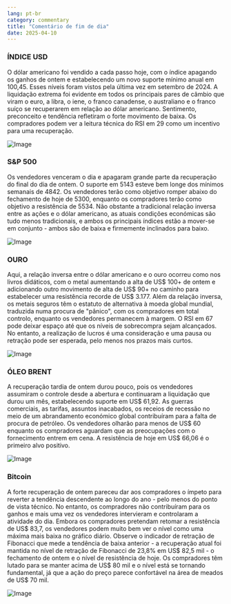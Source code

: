 ```yaml
---
lang: pt-br
category: commentary
title: "Comentário de fim de dia"
date: 2025-04-10
---
```


### ÍNDICE USD

O dólar americano foi vendido a cada passo hoje, com o índice apagando os ganhos de ontem e estabelecendo um novo suporte mínimo anual em 100,45. Esses níveis foram vistos pela última vez em setembro de 2024. A liquidação extrema foi evidente em todos os principais pares de câmbio que viram o euro, a libra, o iene, o franco canadense, o australiano e o franco suíço se recuperarem em relação ao dólar americano. Sentimento, preconceito e tendência refletiram o forte movimento de baixa. Os compradores podem ver a leitura técnica do RSI em 29 como um incentivo para uma recuperação. 

![Image](https://markleighedu.github.io/img/Apr-2025/10-Apr-2025/usdindex.jpg)

### S&P 500

Os vendedores venceram o dia e apagaram grande parte da recuperação do final do dia de ontem. O suporte em 5143 esteve bem longe dos mínimos semanais de 4842. Os vendedores terão como objetivo romper abaixo do fechamento de hoje de 5300, enquanto os compradores terão como objetivo a resistência de 5534. Não obstante a tradicional relação inversa entre as ações e o dólar americano, as atuais condições económicas são tudo menos tradicionais, e ambos os principais índices estão a mover-se em conjunto - ambos são de baixa e firmemente inclinados para baixo.

![Image](https://markleighedu.github.io/img/Apr-2025/10-Apr-2025/sp500.jpg)

### OURO

Aqui, a relação inversa entre o dólar americano e o ouro ocorreu como nos livros didáticos, com o metal aumentando a alta de US$ 100+ de ontem e adicionando outro movimento de alta de US$ 90+ no caminho para estabelecer uma resistência recorde de US$ 3.177. Além da relação inversa, os metais seguros têm o estatuto de alternativa à moeda global mundial, traduzida numa procura de "pânico", com os compradores em total controlo, enquanto os vendedores permanecem à margem. O RSI em 67 pode deixar espaço até que os níveis de sobrecompra sejam alcançados. No entanto, a realização de lucros é uma consideração e uma pausa ou retração pode ser esperada, pelo menos nos prazos mais curtos. 

![Image](https://markleighedu.github.io/img/Apr-2025/10-Apr-2025/gold.jpg)

### ÓLEO BRENT

A recuperação tardia de ontem durou pouco, pois os vendedores assumiram o controle desde a abertura e continuaram a liquidação que durou um mês, estabelecendo suporte em US$ 61,92. As guerras comerciais, as tarifas, assuntos inacabados, os receios de recessão no meio de um abrandamento económico global contribuíram para a falta de procura de petróleo. Os vendedores olharão para menos de US$ 60 enquanto os compradores aguardam que as preocupações com o fornecimento entrem em cena. A resistência de hoje em US$ 66,06 é o primeiro alvo positivo.

![Image](https://markleighedu.github.io/img/Apr-2025/10-Apr-2025/brentoil.jpg)

### Bitcoin

A forte recuperação de ontem pareceu dar aos compradores o ímpeto para reverter a tendência descendente ao longo do ano - pelo menos do ponto de vista técnico. No entanto, os compradores não contribuíram para os ganhos e mais uma vez os vendedores intervieram e controlaram a atividade do dia. Embora os compradores pretendam retomar a resistência de US$ 83,7, os vendedores podem muito bem ver o nível como uma máxima mais baixa no gráfico diário. Observe o indicador de retração de Fibonacci que mede a tendência de baixa anterior - a recuperação atual foi mantida no nível de retração de Fibonacci de 23,8% em US$ 82,5 mil - o fechamento de ontem e o nível de resistência de hoje. Os compradores têm lutado para se manter acima de US$ 80 mil e o nível está se tornando fundamental, já que a ação do preço parece confortável na área de meados de US$ 70 mil.

![Image](https://markleighedu.github.io/img/Apr-2025/10-Apr-2025/bitcoin.jpg)

